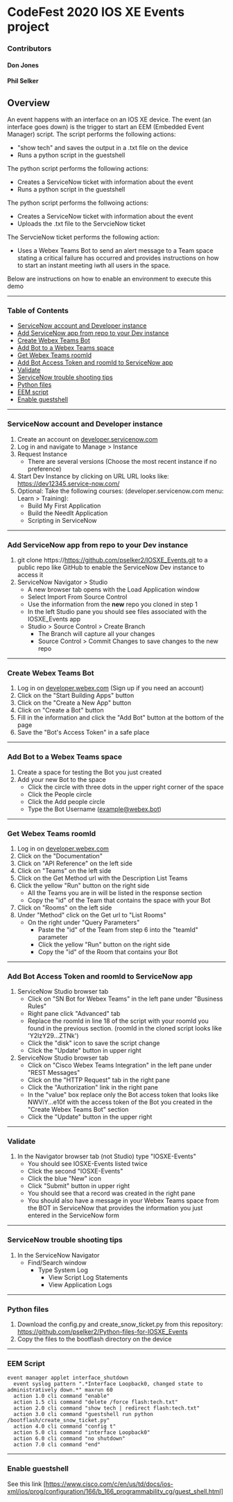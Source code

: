 # CodeFest 2020 IOS XE Events project
### Contributors
####   Don Jones
####   Phil Selker

## **Overview**

An event happens with an interface on an IOS XE device.  The event (an interface goes down) is the trigger to start an EEM (Embedded Event Manager) script.  The script performs the following actions:
- "show tech" and saves the output in a .txt file on the device
- Runs a python script in the guestshell

The python script performs the following actions:
- Creates a ServiceNow ticket with information about the event
- Runs a python script in the guestshell

The python script performs the follwoing actions:
- Creates a ServiceNow ticket with information about the event
- Uploads the .txt file to the ServcieNow ticket

The ServcieNow ticket performs the following action:
- Uses a Webex Teams Bot to send an alert message to a Team space stating a critical failure has occurred and provides instructions on how to start an instant meeting iwth all users in the space.

Below are instructions on how to enable an environment to execute this demo

---

### **Table of Contents**

- [ServiceNow account and Developer instance](https://https://github.com/pselker2/IOSXE_Events/#servicenow-account-and-developer-instance)
- [Add ServiceNow app from repo to your Dev instance](https://github.com/pselker2/IOSXE_Events/#add-servicenow-app-from-repo-to-your-dev-instance)
- [Create Webex Teams Bot](https://github.com/pselker2/IOSXE_Events/#create-webex-teams-bot)
- [Add Bot to a Webex Teams space](https://github.com/pselker2/IOSXE_Events/#add-bot-to-a-webex-teams-space)
- [Get Webex Teams roomId](https://github.com/pselker2/IOSXE_Events/#get-webex-teams-roomid)
- [Add Bot Access Token and roomId to ServiceNow app](https://github.com/pselker2/IOSXE_Events/#add-bot-access-token-and-roomid-to-servicenow-app)
- [Validate](https://github.com/pselker2/IOSXE_Events/#validate)
- [ServiceNow trouble shooting tips](https://github.com/pselker2/IOSXE_Events/#servicenow-trouble-shooting-tips)
- [Python files](https://github.com/pselker2/IOSXE_Events/#python-files)
- [EEM script](https://github.com/pselker2/IOSXE_Events/#eem-script)
- [Enable guestshell](https://github.com/pselker2/IOSXE_Events/#enable-guestshell)

---

### **ServiceNow account and Developer instance**

1. Create an account on [developer.servicenow.com](https://developer.servicenow.com)  
2. Log in and navigate to Manage > Instance
3. Request Instance
    - There are several versions (Choose the most recent instance if no preference)
4. Start Dev Instance by clicking on URL
    URL looks like:  https://dev12345.service-now.com/
4. Optional: Take the following courses: 
    (developer.servicenow.com menu: Learn > Training):
    - Build My First Application
    - Build the NeedIt Application
    - Scripting in ServiceNow
    
---

### **Add ServiceNow app from repo to your Dev instance**

1. git clone https://https://github.com/pselker2/IOSXE_Events.git to a public repo like GitHub to enable the ServiceNow Dev instance to access it
2. ServiceNow Navigator > Studio
    - A new browser tab opens with the Load Application window
    - Select Import From Source Control
    - Use the information from the **new** repo you cloned in step 1
    - In the left Studio pane you should see files associated with the IOSXE_Events app
    - Studio > Source Control > Create Branch
        - The Branch will capture all your changes
        - Source Control > Commit Changes  to save changes to the new repo 

---

### **Create Webex Teams Bot**

1. Log in on [developer.webex.com](https://https://developer.webex.com) (Sign up if you need an account)
2. Click on the "Start Building Apps" button
3. Click on the "Create a New App" button
4. Click on "Create a Bot" button
5. Fill in the information and click the "Add Bot" button at the bottom of the page
6. Save the "Bot's Access Token" in a safe place

---

### **Add Bot to a Webex Teams space**

1. Create a space for testing the Bot you just created
2. Add your new Bot to the space
    - Click the circle with three dots in the upper right corner of the space
    - Click the People circle
    - Click the Add people circle
    - Type the Bot Username (example@webex.bot)
    
---

### **Get Webex Teams roomId**

1. Log in on [developer.webex.com](https://https://developer.webex.com)
2. Click on the "Documentation" 
3. Click on "API Reference" on the left side
4. Click on "Teams" on the left side
5. Click on the Get Method url with the Description List Teams
6. Click the yellow "Run" button on the right side
    - All the Teams you are in will be listed in the response section
    - Copy the "id" of the Team that contains the space with your Bot
7. Click on "Rooms" on the left side
8. Under "Method" click on the Get url to "List Rooms"
    - On the right under "Query Parameters"
        - Paste the "id" of the Team from step 6 into the "teamId" parameter
        - Click the yellow "Run" button on the right side
        - Copy the "id" of the Room that contains your Bot

---

### **Add Bot Access Token and roomId to ServiceNow app**

1. ServiceNow Studio browser tab
    - Click on "SN Bot for Webex Teams" in the left pane under "Business Rules"
    - Right pane click "Advanced" tab
    - Replace the roomId in line 18 of the script with your roomId you found in the previous section. (roomId in the cloned script looks like 'Y2lzY29...ZTNk')
    - Click the "disk" icon to save the script change
    - Click the "Update" button in upper right
2. ServiceNow Studio browser tab
    - Click on "Cisco Webex Teams Integration" in the left pane under "REST Messages"
    - Click on the "HTTP Request" tab in the right pane
    - Click the "Authorization" link in the right pane
    - In the "value" box replace only the Bot access token that looks like NWViY...e10f with the access token of the Bot you created in the "Create Webex Teams Bot" section
    - Click the "Update" button in the upper right 
    
---

### **Validate**

1. In the Navigator browser tab (not Studio) type "IOSXE-Events"
    - You should see IOSXE-Events listed twice
    - Click the second "IOSXE-Events"
    - Click the blue "New" icon
    - Click "Submit" button in upper right
    - You should see that a record was created in the right pane
    - You should also have a message in your Webex Teams space from the BOT in ServiceNow that provides the information you just entered in the ServiceNow form
    
---

### **ServiceNow trouble shooting tips**

1. In the ServiceNow Navigator
    - Find/Search window 
        - Type System Log
            - View Script Log Statements
            - View Application Logs

---

### **Python files**

1. Download the config.py and create_snow_ticket.py from this repository:  https://github.com/pselker2/Python-files-for-IOSXE_Events
2. Copy the files to the bootflash directory on the device
    
---

### **EEM Script**

```
event manager applet interface_shutdown
  event syslog pattern ".*Interface Loopback0, changed state to administratively down.*" maxrun 60
  action 1.0 cli command "enable"
  action 1.5 cli command "delete /force flash:tech.txt"
  action 2.0 cli command "show tech | redirect flash:tech.txt"
  action 3.0 cli command "guestshell run python /bootflash/create_snow_ticket.py"
  action 4.0 cli command "config t"
  action 5.0 cli command "interface Loopback0"
  action 6.0 cli command "no shutdown"
  action 7.0 cli command "end"
```

---


### **Enable guestshell**

See this link [https://www.cisco.com/c/en/us/td/docs/ios-xml/ios/prog/configuration/166/b_166_programmability_cg/guest_shell.html]